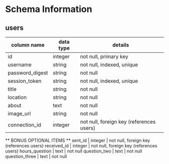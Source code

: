 # Schema Information


## users
column name     | data type | details
----------------|-----------|-----------------------
id              | integer   | not null, primary key
username        | string    | not null, indexed, unique
password_digest | string    | not null
session_token   | string    | not null, indexed, unique
title           | string    | not null
location        | string    | not null
about           | text      | not null
image_url       | string    | not null
connection_id   | integer   | not null, foreign key (references users)

** BONUS OPTIONAL ITEMS **
sent_id         | integer   | not null, foreign key (references users)
received_id     | integer   | not null, foreign key (references users)
hours_question  | text      | not null
question_two    | text      | not null
question_three  | text      | not null
